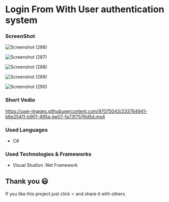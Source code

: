 # Login From With User authentication system

### ScreenShot


![Screenshot (286)](https://user-images.githubusercontent.com/97075043/233764118-3a913c15-6d06-41bd-9f22-c0c3c46988fa.png)

![Screenshot (287)](https://user-images.githubusercontent.com/97075043/233764161-f9feb8e4-cff5-4f4d-ab05-6a8580fd270e.png)

![Screenshot (288)](https://user-images.githubusercontent.com/97075043/233764171-77710bdd-d32e-4a59-9ac5-2699ef89e035.png)

![Screenshot (289)](https://user-images.githubusercontent.com/97075043/233764178-ec5e102b-e522-46e6-982b-0091677b5f97.png)

![Screenshot (290)](https://user-images.githubusercontent.com/97075043/233764181-35ca90bc-5e72-4ac2-8fc1-1d4f47f2ffac.png)

### Short Vedio
https://user-images.githubusercontent.com/97075043/233764941-b6e25411-b901-495a-be07-fa73f7576d5d.mp4




### Used Languages
* C#

### Used Technologies & Frameworks
* Visual Studion .Net Framework

## Thank you 😃

If you like this project just click ⭐ and share it with others.
